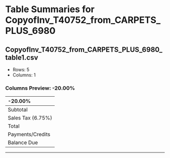 # Table Summaries for CopyofInv_T40752_from_CARPETS_PLUS_6980

## CopyofInv_T40752_from_CARPETS_PLUS_6980_table1.csv
- Rows: 5
- Columns: 1
### Columns Preview: -20.00%

| -20.00%           |
|:------------------|
| Subtotal          |
| Sales Tax (6.75%) |
| Total             |
| Payments/Credits  |
| Balance Due       |

---